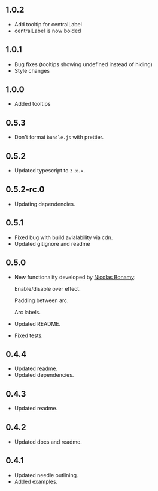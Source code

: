## 1.0.2

- Add tooltip for centralLabel
- centralLabel is now bolded

## 1.0.1

- Bug fixes (tooltips showing undefined instead of hiding)
- Style changes

## 1.0.0

- Added tooltips

## 0.5.3

- Don't format `bundle.js` with prettier.

## 0.5.2

- Updated typescript to `3.x.x`.

## 0.5.2-rc.0

- Updating dependencies.

## 0.5.1

- Fixed bug with build avialability via cdn.
- Updated gitignore and readme

## 0.5.0

- New functionality developed by [Nicolas Bonamy](https://github.com/nbonamy):

  Enable/disable over effect.

  Padding between arc.

  Arc labels.

- Updated README.
- Fixed tests.

## 0.4.4

- Updated readme.
- Updated dependencies.

## 0.4.3

- Updated readme.

## 0.4.2

- Updated docs and readme.

## 0.4.1

- Updated needle outlining.
- Added examples.
